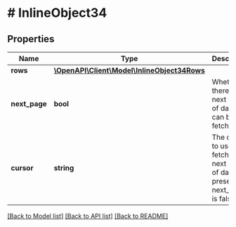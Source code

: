 # # InlineObject34

## Properties

Name | Type | Description | Notes
------------ | ------------- | ------------- | -------------
**rows** | [**\OpenAPI\Client\Model\InlineObject34Rows**](InlineObject34Rows.md) |  |
**next_page** | **bool** | Whether there is a next page of data that can be fetched. |
**cursor** | **string** | The cursor to use to fetch the next page of data. Not present if next_page is false. | [optional]

[[Back to Model list]](../../README.md#models) [[Back to API list]](../../README.md#endpoints) [[Back to README]](../../README.md)
